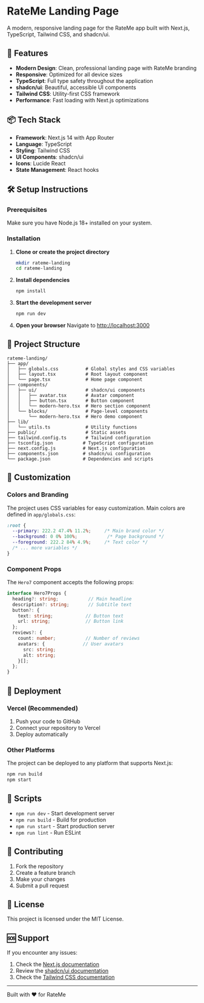 # RateMe Landing Page

A modern, responsive landing page for the RateMe app built with Next.js, TypeScript, Tailwind CSS, and shadcn/ui.

## 🚀 Features

- **Modern Design**: Clean, professional landing page with RateMe branding
- **Responsive**: Optimized for all device sizes
- **TypeScript**: Full type safety throughout the application
- **shadcn/ui**: Beautiful, accessible UI components
- **Tailwind CSS**: Utility-first CSS framework
- **Performance**: Fast loading with Next.js optimizations

## 📦 Tech Stack

- **Framework**: Next.js 14 with App Router
- **Language**: TypeScript
- **Styling**: Tailwind CSS
- **UI Components**: shadcn/ui
- **Icons**: Lucide React
- **State Management**: React hooks

## 🛠️ Setup Instructions

### Prerequisites

Make sure you have Node.js 18+ installed on your system.

### Installation

1. **Clone or create the project directory**
   ```bash
   mkdir rateme-landing
   cd rateme-landing
   ```

2. **Install dependencies**
   ```bash
   npm install
   ```

3. **Start the development server**
   ```bash
   npm run dev
   ```

4. **Open your browser**
   Navigate to [http://localhost:3000](http://localhost:3000)

## 📁 Project Structure

```
rateme-landing/
├── app/
│   ├── globals.css          # Global styles and CSS variables
│   ├── layout.tsx           # Root layout component
│   └── page.tsx             # Home page component
├── components/
│   ├── ui/                  # shadcn/ui components
│   │   ├── avatar.tsx       # Avatar component
│   │   ├── button.tsx       # Button component
│   │   └── modern-hero.tsx  # Hero section component
│   └── blocks/              # Page-level components
│       └── modern-hero.tsx  # Hero demo component
├── lib/
│   └── utils.ts             # Utility functions
├── public/                  # Static assets
├── tailwind.config.ts       # Tailwind configuration
├── tsconfig.json           # TypeScript configuration
├── next.config.js          # Next.js configuration
├── components.json         # shadcn/ui configuration
└── package.json            # Dependencies and scripts
```

## 🎨 Customization

### Colors and Branding

The project uses CSS variables for easy customization. Main colors are defined in `app/globals.css`:

```css
:root {
  --primary: 222.2 47.4% 11.2%;     /* Main brand color */
  --background: 0 0% 100%;           /* Page background */
  --foreground: 222.2 84% 4.9%;     /* Text color */
  /* ... more variables */
}
```

### Component Props

The `Hero7` component accepts the following props:

```typescript
interface Hero7Props {
  heading?: string;           // Main headline
  description?: string;       // Subtitle text
  button?: {
    text: string;            // Button text
    url: string;             // Button link
  };
  reviews?: {
    count: number;           // Number of reviews
    avatars: {              // User avatars
      src: string;
      alt: string;
    }[];
  };
}
```

## 🚀 Deployment

### Vercel (Recommended)

1. Push your code to GitHub
2. Connect your repository to Vercel
3. Deploy automatically

### Other Platforms

The project can be deployed to any platform that supports Next.js:

```bash
npm run build
npm start
```

## 📝 Scripts

- `npm run dev` - Start development server
- `npm run build` - Build for production
- `npm run start` - Start production server
- `npm run lint` - Run ESLint

## 🤝 Contributing

1. Fork the repository
2. Create a feature branch
3. Make your changes
4. Submit a pull request

## 📄 License

This project is licensed under the MIT License.

## 🆘 Support

If you encounter any issues:

1. Check the [Next.js documentation](https://nextjs.org/docs)
2. Review the [shadcn/ui documentation](https://ui.shadcn.com)
3. Check the [Tailwind CSS documentation](https://tailwindcss.com/docs)

---

Built with ❤️ for RateMe 